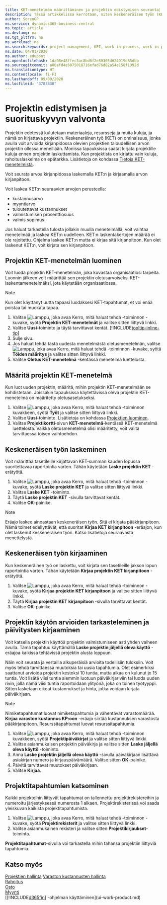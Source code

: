 ```yaml
---
title: KET-menetelmän määrittäminen ja projektin edistymisen seuranta| Microsoft Docs
description: Tässä artikkelissa kerrotaan, miten keskeneräisen työn (KET) menetelmä luodaan ja miten KET lasketaan, kun projektien taloudellinen arvo arvioidaan projektin ollessa kesken.
author: SorenGP
ms.service: dynamics365-business-central
ms.topic: article
ms.devlang: na
ms.tgt_pltfrm: na
ms.workload: na
ms.search.keywords: project management, KPI, work in process, work in progress
ms.date: 04/01/2020
ms.author: edupont
ms.openlocfilehash: 1da98e48ffec3ac8bd6f2e80305d624919d85dbb
ms.sourcegitcommit: a80afd4e5075018716efad76d82a54e158f1392d
ms.translationtype: HT
ms.contentlocale: fi-FI
ms.lasthandoff: 09/09/2020
ms.locfileid: "3783830"
---
```

# <a name="monitor-job-progress-and-performance"></a>Projektin edistymisen ja suorituskyvyn valvonta
Projektin edetessä kulutetaan materiaaleja, resursseja ja muita kuluja, ja nämä on kirjattava projektiin. Keskeneräinen työ (KET) on ominaisuus, jonka avulla voit arvioida kirjanpidossa olevien projektien taloudellisen arvon projektin ollessa meneillään. Monissa tapauksissa saatat kirjata projektille kuluja ennen projektin laskuttamista. Kun projektista on kirjattu vain kuluja, rahoituslaskelma on epätarkka. Lisätietoja on kohdassa [Tietoja KET-menetelmistä](projects-understanding-wip.md).

Voit seurata arvoa kirjanpidossa laskemalla KET:n ja kirjaamalla arvon kirjanpitoon.

Voit laskea KET:n seuraavien arvojen perusteella:

* kustannusarvo
* myyntiarvo
* tuloutettavat kustannukset
* valmistumisen prosenttiosuus
* valmis sopimus.

Jos haluat tarkastella tulosta jollakin muulla menetelmällä, voit vaihtaa menetelmää ja laskea KET:n uudelleen. KET:n laskentakertojen määrää ei ole rajoitettu. Ohjelma laskee KET:n mutta ei kirjaa sitä kirjanpitoon. Kun olet laskenut KET:n, voit kirjata sen kirjanpitoon.

## <a name="to-create-a-job-wip-method"></a>Projektin KET-menetelmän luominen
Voit luoda projektin KET-menetelmän, joka kuvastaa organisaatiosi tarpeita. Luonnin jälkeen voit määrittää sen projektin oletusarvoiseksi KET-laskentamenetelmäksi, jota käytetään organisaatiossa.  

> [!NOTE]
> Kun olet käyttänyt uutta tapaasi luodaksesi KET-tapahtumat, et voi enää poistaa tai muokata tapaa.  

1. Valitse ![Lamppu, joka avaa Kerro, mitä haluat tehdä -toiminnon](media/ui-search/search_small.png "Kerro, mitä haluat tehdä") -kuvake, syötä **Projektin KET-menetelmät** ja valitse sitten liittyvä linkki.  
2. Valitse **Uusi**-toiminto ja täytä tarvittavat kentät. [!INCLUDE[tooltip-inline-tip](includes/tooltip-inline-tip_md.md)]  
3. Sulje sivu.   
4. Jos haluat tehdä tästä uudesta menetelmästä oletusmenetelmän, valitse ![Lamppu, joka avaa Kerro, mitä haluat tehdä -toiminnon](media/ui-search/search_small.png "Kerro, mitä haluat tehdä") -kuvake, syötä **Töiden määritys** ja valitse sitten liittyvä linkki.  
5. Valitse **Oletus KET-menetelmä** -kentässä menetelmä luettelosta.

## <a name="to-define-a-wip-method-for-a-job"></a>Määritä projektin KET-menetelmä
Kun luot uuden projektin, määritä, mihin projektin KET-menetelmään se kohdistetaan. Joissakin tapauksissa käytettävissä oleva projektin KET-menetelmä on määritetty oletusasetukseksi.

1. Valitse ![Lamppu, joka avaa Kerro, mitä haluat tehdä -toiminnon](media/ui-search/search_small.png "Kerro, mitä haluat tehdä") kuvakkeen, syötä **Työt** ja valitse sitten liittyvä linkki.
2. Valitse **Uusi**-toiminto. Lisätietoja on kohdassa [Projektien luominen](projects-how-create-jobs.md).  
3. Valitse **Projektikortti**-sivun **KET-menetelmä**-kentässä KET-menetelmä luettelosta. Vaikka oletusmenetelmä olisi määritetty, voit valita tarvittaessa toisen vaihtoehdon.  

## <a name="to-calculate-wip"></a>Keskeneräisen työn laskeminen
Voit määrittää tasetileille kirjattavan KET-summan kauden lopussa suoritettavaa raportointia varten. Tähän käytetään **Laske projektin KET** -erätyötä.  

1. Valitse ![Lamppu, joka avaa Kerro, mitä haluat tehdä -toiminnon](media/ui-search/search_small.png "Kerro, mitä haluat tehdä") -kuvake, syötä **Laske projektin KET** ja valitse sitten liittyvä linkki.  
2. Valitse **Laske KET** -toiminto.
3. Täytä **Laske projektin KET** -sivulla tarvittavat kentät.
4. Valitse **OK**-painike.  

> [!NOTE]  
>   Eräajo laskee ainoastaan keskeneräisen työn. Sitä ei kirjata pääkirjanpitoon. Nämä toimet edellyttävät, että suoritat **Kirjaa KET kirjanpitoon** -eräajon, kun olet laskenut keskeneräisen työn. Katso lisätietoja seuraavasta menettelystä.

## <a name="to-post-wip"></a>Keskeneräisen työn kirjaaminen
Kun keskeneräinen työ on laskettu, voit kirjata sen tasetileille jakson lopun raportointia varten. Tähän käytetään **Kirjaa projektin KET kirjanpitoon** -erätyötä.

1. Valitse ![Lamppu, joka avaa Kerro, mitä haluat tehdä -toiminnon](media/ui-search/search_small.png "Kerro, mitä haluat tehdä") -kuvake, syötä **Kirjaa projektin KET kirjanpitoon** ja valitse sitten liittyvä linkki.  
2. Täytä **Kirjaa projektin KET kirjanpitoon** -sivulla tarvittavat kentät.  
3. Valitse **OK**-painike.

## <a name="to-view-job-usage-estimates-and-post-updates"></a>Projektin käytön arvioiden tarkasteleminen ja päivitysten kirjaaminen
Voit katsella projektin käyttöä projektin valmistumiseen asti yhden vaiheen avulla. Tämä tapahtuu käyttämällä **Laske projektin jäljellä oleva käyttö** -eräajoa kaikissa tehtävissä projektin alusta loppuun.  

Näin voit seurata ja vertailla alkuperäisiä arvioita todellisiin tuloksiin. Voit myös tehdä tarvittaessa muutoksia tai uusia tapahtumia. Olet esimerkiksi saattanut arvioida projektin kestoksi 10 tuntia, mutta aikaa on kulunut jo 15 tuntia. Voit lisätä viisi tuntia aiemmin luotuun päiväkirjariviin tai luoda uuden rivin, jolla nämä viisi tuntia raportoidaan ylityönä, joka on toinen työtyyppi. Sitten lasketaan oikeat kustannukset ja hinta, jotka voidaan kirjata päiväkirjaan.  

> [!NOTE]  
>   Nimiketapahtumat luovat nimiketapahtumia ja vähentävät varastomäärää. **Kirjaa varaston kustannus KP:oon** -eräajo siirtää kustannuksen varastosta pääkirjanpitoon. Resurssitapahtumat luovat resurssitapahtumia.  

1. Valitse ![Lamppu, joka avaa Kerro, mitä haluat tehdä -toiminnon](media/ui-search/search_small.png "Kerro, mitä haluat tehdä") kuvakkeen, syötä **Projektipäiväkirjat** ja valitse sitten liittyvä linkki.  
2. Valitse asianmukaisen projektin päiväkirja ja valitse sitten **Laske jäljellä oleva käyttö** -toiminto.  
3. Anna **Laske projektin jäljellä oleva käyttö** -sivulla päiväkirjaan lisättävä asiakirjan numero ja kirjauspäivämäärä. Valitse sitten **OK**-painike.  
4. Päivitä tarvittavat muutokset päiväkirjaan.  
5. Valitse **Kirjaa**.

## <a name="to-view-job-ledger-entries"></a>Projektitapahtumien katsominen
Kaikki projekteihin liittyvät tapahtumat on tallennettu projektirekistereihin ja numeroitu järjestyksessä numerosta 1 alkaen. Projektirekisterissä voi saada yleiskuvan kaikista projektitapahtumista.    

1. Valitse ![Lamppu, joka avaa Kerro, mitä haluat tehdä -toiminnon](media/ui-search/search_small.png "Kerro, mitä haluat tehdä") -kuvake, syötä **Projektirekisterit** ja valitse sitten liittyvä linkki.
2. Valitse asianmukainen rekisteri ja valitse sitten **Projektikirjaukset**-toiminto.

**Projektitapahtumat**-sivulla voi tarkastella mihin tahansa projektiin liittyviä tapahtumia.  

## <a name="see-also"></a>Katso myös
[Projektien hallinta](projects-manage-projects.md)
[Varaston kustannusten hallinta](finance-manage-inventory-costs.md)   
[Rahoitus](finance.md)  
[Osto](purchasing-manage-purchasing.md)         
[Myynti](sales-manage-sales.md)      
[[!INCLUDE[d365fin](includes/d365fin_md.md)] -ohjelman käyttäminen](ui-work-product.md)  

